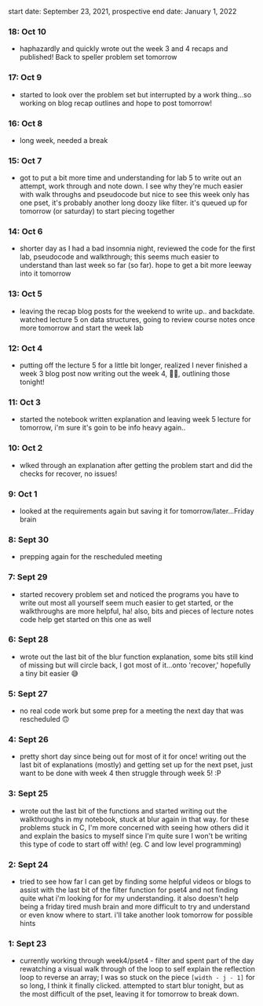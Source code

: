 start date: September 23, 2021, prospective end date: January 1, 2022

### 18: Oct 10
- haphazardly and quickly wrote out the week 3 and 4 recaps and published! Back to speller problem set tomorrow

### 17: Oct 9
- started to look over the problem set but interrupted by a work thing...so working on blog recap outlines and hope to post tomorrow!

### 16: Oct 8
- long week, needed a break

### 15: Oct 7
- got to put a bit more time and understanding for lab 5 to write out an attempt, work through and note down. I see why they're much easier with walk throughs and pseudocode but nice to see this week only has one pset, it's probably another long doozy like filter. it's queued up for tomorrow (or saturday) to start piecing together

### 14: Oct 6
- shorter day as I had a bad insomnia night, reviewed the code for the first lab, pseudocode and walkthrough; this seems much easier to understand than last week so far (so far). hope to get a bit more leeway into it tomorrow

### 13: Oct 5
- leaving the recap blog posts for the weekend to write up.. and backdate. watched lecture 5 on data structures, going to review course notes once more tomorrow and start the week lab

### 12: Oct 4
- putting off the lecture 5 for a little bit longer, realized I never finished a week 3 blog post now writing out the week 4, 🤦‍♀️, outlining those tonight!

### 11: Oct 3
- started the notebook written explanation and leaving week 5 lecture for tomorrow, i'm sure it's goin to be info heavy again..

### 10: Oct 2
- wlked through an explanation after getting the problem start and did the checks for recover, no issues!

### 9: Oct 1
- looked at the requirements again but saving it for tomorrow/later...Friday brain

### 8: Sept 30
- prepping again for the rescheduled meeting

### 7: Sept 29
- started recovery problem set and noticed the programs you have to write out most all yourself seem much easier to get started, or the walkthroughs are more helpful, ha! also, bits and pieces of lecture notes code help get started on this one as well

### 6: Sept 28
- wrote out the last bit of the blur function explanation, some bits still kind of missing but will circle back, I got most of it...onto 'recover,' hopefully a tiny bit easier 😅

### 5: Sept 27
- no real code work but some prep for a meeting the next day that was rescheduled 🙃

### 4: Sept 26
- pretty short day since being out for most of it for once! writing out the last bit of explanations (mostly) and getting set up for the next pset, just want to be done with week 4 then struggle through week 5! :P

### 3: Sept 25
- wrote out the last bit of the functions and started writing out the walkthroughs in my notebook, stuck at blur again in that way. for these problems stuck in C, I'm more concerned with seeing how others did it and explain the basics to myself since I'm quite sure I won't be writing this type of code to start off with! (eg. C and low level programming)

### 2: Sept 24
- tried to see how far I can get by finding some helpful videos or blogs to assist with the last bit of the filter function for pset4 and not finding quite what i'm looking for for my understanding. it also doesn't help being a friday tired mush brain and more difficult to try and understand or even know where to start. i'll take another look tomorrow for possible hints

### 1: Sept 23
- currently working through week4/pset4 - filter and spent part of the day rewatching a visual walk through of the loop to self explain the reflection loop to reverse an array; I was so stuck on the piece <code>[width - j - 1]</code> for so long, I think it finally clicked. attempted to start blur tonight, but as the most difficult of the pset, leaving it for tomorrow to break down.
